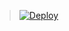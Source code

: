 

> [![Deploy](https://www.herokucdn.com/deploy/button.png)](https://dashboard.heroku.com/new?template=https://github.com/ronand101/ningmeng)


